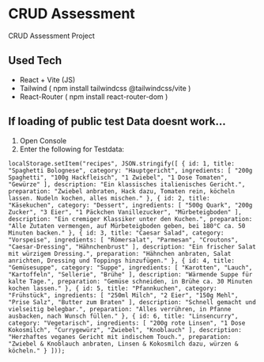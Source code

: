 # CRUD Assessment

CRUD Assessment Project

## Used Tech

- React + Vite (JS)
- Tailwind ( npm install tailwindcss @tailwindcss/vite )
- React-Router ( npm install react-router-dom )

## If loading of public test Data doesnt work...

1. Open Console 
2. Enter the following for Testdata:

`
localStorage.setItem("recipes", JSON.stringify([
  {
    id: 1,
    title: "Spaghetti Bolognese",
    category: "Hauptgericht",
    ingredients: [
      "200g Spaghetti",
      "100g Hackfleisch",
      "1 Zwiebel",
      "1 Dose Tomaten",
      "Gewürze"
    ],
    description: "Ein klassisches italienisches Gericht.",
    preparation: "Zwiebel anbraten, Hack dazu, Tomaten rein, köcheln lassen. Nudeln kochen, alles mischen."
  },
  {
    id: 2,
    title: "Käsekuchen",
    category: "Dessert",
    ingredients: [
      "500g Quark",
      "200g Zucker",
      "3 Eier",
      "1 Päckchen Vanillezucker",
      "Mürbeteigboden"
    ],
    description: "Ein cremiger Klassiker unter den Kuchen.",
    preparation: "Alle Zutaten vermengen, auf Mürbeteigboden geben, bei 180°C ca. 50 Minuten backen."
  },
  {
    id: 3,
    title: "Caesar Salad",
    category: "Vorspeise",
    ingredients: [
      "Römersalat",
      "Parmesan",
      "Croutons",
      "Caesar-Dressing",
      "Hähnchenbrust"
    ],
    description: "Ein frischer Salat mit würzigem Dressing.",
    preparation: "Hähnchen anbraten, Salat anrichten, Dressing und Toppings hinzufügen."
  },
  {
    id: 4,
    title: "Gemüsesuppe",
    category: "Suppe",
    ingredients: [
      "Karotten",
      "Lauch",
      "Kartoffeln",
      "Sellerie",
      "Brühe"
    ],
    description: "Wärmende Suppe für kalte Tage.",
    preparation: "Gemüse schneiden, in Brühe ca. 30 Minuten kochen lassen."
  },
  {
    id: 5,
    title: "Pfannkuchen",
    category: "Frühstück",
    ingredients: [
      "250ml Milch",
      "2 Eier",
      "150g Mehl",
      "Prise Salz",
      "Butter zum Braten"
    ],
    description: "Schnell gemacht und vielseitig belegbar.",
    preparation: "Alles verrühren, in Pfanne ausbacken, nach Wunsch füllen."
  },
  {
    id: 6,
    title: "Linsencurry",
    category: "Vegetarisch",
    ingredients: [
      "200g rote Linsen",
      "1 Dose Kokosmilch",
      "Currygewürz",
      "Zwiebel",
      "Knoblauch"
    ],
    description: "Herzhaftes veganes Gericht mit indischem Touch.",
    preparation: "Zwiebel & Knoblauch anbraten, Linsen & Kokosmilch dazu, würzen & köcheln."
  }
]));
`
